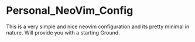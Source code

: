 # Personal_NeoVim_Config

This is a very simple and nice neovim configuration and its pretty minimal in nature.
Will provide you with a starting Ground.
